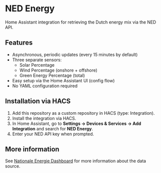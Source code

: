 # NED Energy

Home Assistant integration for retrieving the Dutch energy mix via the NED API.

## Features
- Asynchronous, periodic updates (every 15 minutes by default)
- Three separate sensors:
  - Solar Percentage
  - Wind Percentage (onshore + offshore)
  - Green Energy Percentage (total)
- Easy setup via the Home Assistant UI (config flow)
- No YAML configuration required

## Installation via HACS
1. Add this repository as a custom repository in HACS (type: Integration).
2. Install the integration via HACS.
3. In Home Assistant, go to **Settings → Devices & Services → Add Integration** and search for **NED Energy**.
4. Enter your NED API key when prompted.

## More information
See [Nationale Energie Dashboard](https://ned.nl/) for more information about the data source.
